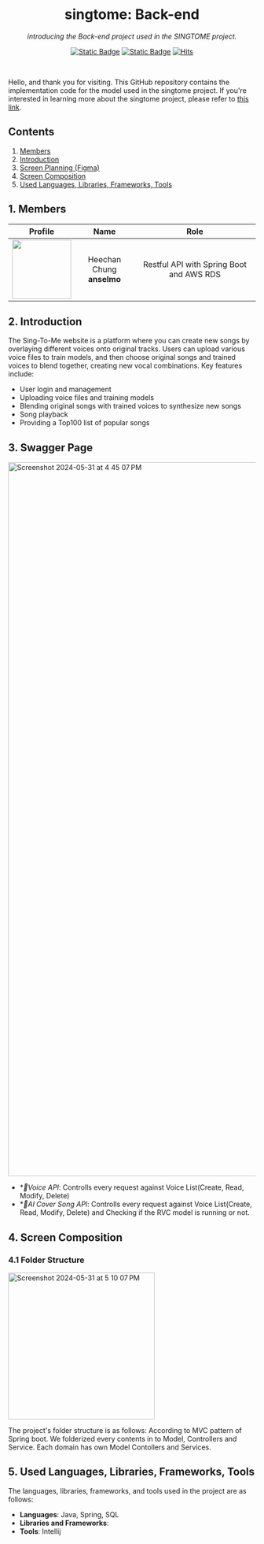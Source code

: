 <div align="center">

# singtome: Back-end

*introducing the Back-end project used in the SINGTOME project.*

[![Static Badge](https://img.shields.io/badge/language-english-red)](./README.md) [![Static Badge](https://img.shields.io/badge/language-korean-blue)](./README-KR.md) [![Hits](https://hits.seeyoufarm.com/api/count/incr/badge.svg?url=https%3A%2F%2Fgithub.com%2FSinging-voice-conversion%2Fsingtome-model&count_bg=%23E3E30F&title_bg=%23555555&icon=&icon_color=%23E7E7E7&title=hits&edge_flat=false)](https://hits.seeyoufarm.com)

</div>

<br>

Hello, and thank you for visiting. This GitHub repository contains the implementation code for the model used in the singtome project. If you're interested in learning more about the singtome project, please refer to [this link](#). 
<br>

<div align="center">

</div>

## Contents
1. [Members](#1-members)
2. [Introduction](#2-introduction)
3. [Screen Planning (Figma)](#3-screen-planning-figma)
4. [Screen Composition](#4-screen-composition)
5. [Used Languages, Libraries, Frameworks, Tools](#5-used-languages-libraries-frameworks-tools)

## 1. Members
| Profile | Name | Role |
| :---: | :---: | :---: |
| <a href="https://github.com/anselmo228"><img src="https://avatars.githubusercontent.com/u/24919880?v=4" height="120px"></a> | Heechan Chung <br> **anselmo**| Restful API with Spring Boot and AWS RDS|

## **2. Introduction**

The Sing-To-Me website is a platform where you can create new songs by overlaying different voices onto original tracks. Users can upload various voice files to train models, and then choose original songs and trained voices to blend together, creating new vocal combinations. Key features include:

- User login and management
- Uploading voice files and training models
- Blending original songs with trained voices to synthesize new songs
- Song playback
- Providing a Top100 list of popular songs

## **3. Swagger Page**
<img width="1451" alt="Screenshot 2024-05-31 at 4 45 07 PM" src="https://github.com/Singing-voice-conversion/Backend/assets/24919880/2c70592d-79f7-40f4-b10b-a22270d7b9b7">

- **Voice API*: Controlls every request against Voice List(Create, Read, Modify, Delete)
- **AI Cover Song API*: Controlls every request against Voice List(Create, Read, Modify, Delete) and Checking if the RVC model is running or not.


## **4. Screen Composition**

### **4.1 Folder Structure**
<img width="298" alt="Screenshot 2024-05-31 at 5 10 07 PM" src="https://github.com/Singing-voice-conversion/Backend/assets/24919880/a052b4c2-1a22-47dd-8cd1-6b34cc3bb7e1">

The project's folder structure is as follows:
According to MVC pattern of Spring boot. We folderized every contents in to Model, Controllers and Service.
Each domain has own Model Contollers and Services.

## **5. Used Languages, Libraries, Frameworks, Tools**

The languages, libraries, frameworks, and tools used in the project are as follows:

- **Languages**: Java, Spring, SQL 
- **Libraries and Frameworks**: 
- **Tools**: Intellij
